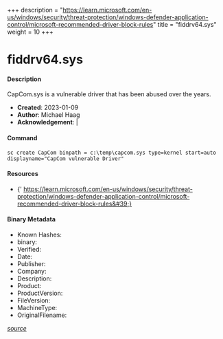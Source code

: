 +++
description = "https://learn.microsoft.com/en-us/windows/security/threat-protection/windows-defender-application-control/microsoft-recommended-driver-block-rules"
title = "fiddrv64.sys"
weight = 10
+++

# fiddrv64.sys

#### Description

CapCom.sys is a vulnerable driver that has been abused over the years.

- **Created**: 2023-01-09
- **Author**: Michael Haag
- **Acknowledgement**:  | [](https://twitter.com/)

#### Command

```
sc create CapCom binpath = c:\temp\capcom.sys type=kernel start=auto displayname="CapCom vulnerable Driver"
```

#### Resources


- {&#39; https://learn.microsoft.com/en-us/windows/security/threat-protection/windows-defender-application-control/microsoft-recommended-driver-block-rules&#39;}





#### Binary Metadata

- Known Hashes: [](https://www.virustotal.com/gui/file/) 
- binary: 
- Verified: 
- Date: 
- Publisher: 
- Company: 
- Description: 
- Product: 
- ProductVersion: 
- FileVersion: 
- MachineType: 
- OriginalFilename: 

[*source*](https://github.com/magicsword-io/LOLDrivers/tree/main/yaml/fiddrv64.sys.yml)